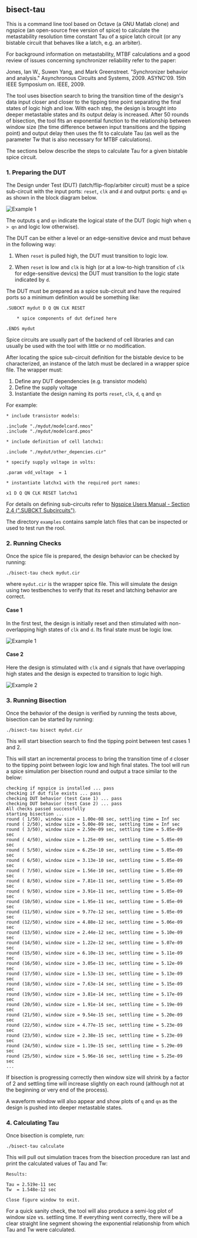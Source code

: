 ## bisect-tau

This is a command line tool based on Octave (a GNU Matlab clone) and ngspice
(an open-source free version of spice) to calculate the metastability
resolution time constant Tau of a spice latch circuit (or any bistable circuit
that behaves like a latch, e.g. an arbiter).

For background information on metastability, MTBF calculations and a good
review of issues concerning synchronizer reliability refer to the paper:

Jones, Ian W., Suwen Yang, and Mark Greenstreet. "Synchronizer behavior and
analysis." Asynchronous Circuits and Systems, 2009. ASYNC'09. 15th IEEE
Symposium on. IEEE, 2009.

The tool uses bisection search to bring the transition time of the design's
data input closer and closer to the tipping time point separating the final
states of logic high and low. With each step, the design is brought into
deeper metastable states and its output delay is increased. After 50 rounds of
bisection, the tool fits an exponential function to the relationship between
window size (the time difference between input transitions and the tipping
point) and output delay then uses the fit to calculate Tau (as well as the
parameter Tw that is also necessary for MTBF calculations).

The sections below describe the steps to calculate Tau for a given bistable
spice circuit.

### 1. Preparing the DUT

The Design under Test (DUT) (latch/flip-flop/arbiter circuit) must be a spice
sub-circuit with the input ports: `reset`, `clk` and `d` and output ports: `q`
and `qn` as shown in the block diagram below.

![Example 1](https://cdn.rawgit.com/xprova/bisect-tau/master/figures/diagram.svg)

The outputs `q` and `qn` indicate the logical state of the DUT (logic high
when `q > qn` and logic low otherwise).

The DUT can be either a level or an edge-sensitive device and must behave in
the following way:

1. When `reset` is pulled high, the DUT must transition to logic low.

2. When `reset` is low and `clk` is high (or at a low-to-high transition of
`clk` for edge-sensitive devics) the DUT must transition to the logic state
indicated by `d`.

The DUT must be prepared as a spice sub-circuit and have the required ports so
a minimum definition would be something like:

```
.SUBCKT mydut D Q QN CLK RESET

	* spice components of dut defined here

.ENDS mydut
```

Spice circuits are usually part of the backend of cell libraries and can
usually be used with the tool with little or no modification.

After locating the spice sub-circuit definition for the bistable device
to be characterized, an instance of the latch must be declared in a wrapper
spice file. The wrapper must:

1. Define any DUT dependencies (e.g. transistor models)
2. Define the supply voltage
3. Instantiate the design naming its ports `reset`, `clk`, `d`, `q` and `qn`

For example:

```
* include transistor models:

.include "./mydut/modelcard.nmos"
.include "./mydut/modelcard.pmos"

* include definition of cell latchx1:

.include "./mydut/other_depencies.cir"

* specify supply voltage in volts:

.param vdd_voltage 	= 1

* instantiate latchx1 with the required port names:

x1 D Q QN CLK RESET latchx1
```

For details on defining sub-circuits refer to [Ngspice Users Manual - Section 2.4
(".SUBCKT Subcircuits")](http://ngspice.sourceforge.net/docs/ngspice-manual.pdf).

The directory `examples` contains sample latch files that can be inspected or
used to test run the rool.

### 2. Running Checks

Once the spice file is prepared, the design behavior can be checked by
running:

```
./bisect-tau check mydut.cir
```

where `mydut.cir` is the wrapper spice file. This will simulate the design
using two testbenches to verify that its reset and latching behavior are
correct.

#### Case 1

In the first test, the design is initially reset and then stimulated with non-
overlapping high states of `clk` and `d`. Its final state must be logic low.

![Example 1](https://cdn.rawgit.com/xprova/bisect-tau/master/figures/example1.svg)

#### Case 2

Here the design is stimulated with `clk` and `d` signals that have overlapping high
states and the design is expected to transition to logic high.

![Example 2](https://cdn.rawgit.com/xprova/bisect-tau/master/figures/example2.svg)

### 3. Running Bisection

Once the behavior of the design is verified by running the tests above, bisection
can be started by running:

```
./bisect-tau bisect mydut.cir
```

This will start bisection search to find the tipping point between test cases
1 and 2.

This will start an incremental process to bring the transition time of `d`
closer to the tipping point between logic low and high final states. The tool
will run a spice simulation per bisection round and output a trace similar to
the below:

```
checking if ngspice is installed ... pass
checking if dut file exists ... pass
checking DUT behavior (test Case 1) ... pass
checking DUT behavior (test Case 2) ... pass
All checks passed successfully
starting bisection ...
round ( 1/50), window size = 1.00e-08 sec, settling time = Inf sec
round ( 2/50), window size = 5.00e-09 sec, settling time = Inf sec
round ( 3/50), window size = 2.50e-09 sec, settling time = 5.05e-09 sec
round ( 4/50), window size = 1.25e-09 sec, settling time = 5.05e-09 sec
round ( 5/50), window size = 6.25e-10 sec, settling time = 5.05e-09 sec
round ( 6/50), window size = 3.13e-10 sec, settling time = 5.05e-09 sec
round ( 7/50), window size = 1.56e-10 sec, settling time = 5.05e-09 sec
round ( 8/50), window size = 7.81e-11 sec, settling time = 5.05e-09 sec
round ( 9/50), window size = 3.91e-11 sec, settling time = 5.05e-09 sec
round (10/50), window size = 1.95e-11 sec, settling time = 5.05e-09 sec
round (11/50), window size = 9.77e-12 sec, settling time = 5.05e-09 sec
round (12/50), window size = 4.88e-12 sec, settling time = 5.06e-09 sec
round (13/50), window size = 2.44e-12 sec, settling time = 5.10e-09 sec
round (14/50), window size = 1.22e-12 sec, settling time = 5.07e-09 sec
round (15/50), window size = 6.10e-13 sec, settling time = 5.11e-09 sec
round (16/50), window size = 3.05e-13 sec, settling time = 5.12e-09 sec
round (17/50), window size = 1.53e-13 sec, settling time = 5.13e-09 sec
round (18/50), window size = 7.63e-14 sec, settling time = 5.15e-09 sec
round (19/50), window size = 3.81e-14 sec, settling time = 5.17e-09 sec
round (20/50), window size = 1.91e-14 sec, settling time = 5.19e-09 sec
round (21/50), window size = 9.54e-15 sec, settling time = 5.20e-09 sec
round (22/50), window size = 4.77e-15 sec, settling time = 5.23e-09 sec
round (23/50), window size = 2.38e-15 sec, settling time = 5.23e-09 sec
round (24/50), window size = 1.19e-15 sec, settling time = 5.29e-09 sec
round (25/50), window size = 5.96e-16 sec, settling time = 5.25e-09 sec
...
```

If bisection is progressing correctly then window size will shrink by a factor
of 2 and settling time will increase slightly on each round (although not at
the beginning or very end of the process).

A waveform window will also appear and show plots of `q` and `qn` as the
design is pushed into deeper metastable states.

### 4. Calculating Tau

Once bisection is complete, run:

```
./bisect-tau calculate
```

This will pull out simulation traces from the bisection procedure ran last and
print the calculated values of Tau and Tw:

```
Results:

Tau = 2.519e-11 sec
Tw  = 1.548e-12 sec

Close figure window to exit.
```

For a quick sanity check, the tool will also produce a semi-log plot of window
size vs. settling time. If everything went correctly, there will be a clear
straight line segment showing the exponential relationship from which Tau and
Tw were calculated.
